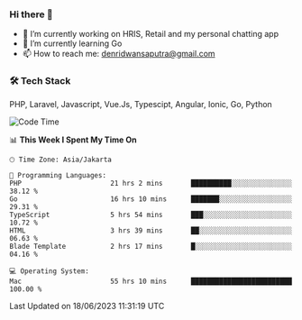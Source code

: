 ### Hi there 👋

- 🔭 I’m currently working on HRIS, Retail and my personal chatting app
- 🌱 I’m currently learning Go
- 📫 How to reach me: denridwansaputra@gmail.com


### 🛠 Tech Stack
PHP, Laravel, Javascript, Vue.Js, Typescipt, Angular, Ionic, Go, Python


<!--START_SECTION:waka-->
![Code Time](http://img.shields.io/badge/Code%20Time-3%2C331%20hrs%202%20mins-blue)

📊 **This Week I Spent My Time On** 

```text
🕑︎ Time Zone: Asia/Jakarta

💬 Programming Languages: 
PHP                      21 hrs 2 mins       ██████████░░░░░░░░░░░░░░░   38.12 % 
Go                       16 hrs 10 mins      ███████░░░░░░░░░░░░░░░░░░   29.31 % 
TypeScript               5 hrs 54 mins       ███░░░░░░░░░░░░░░░░░░░░░░   10.72 % 
HTML                     3 hrs 39 mins       ██░░░░░░░░░░░░░░░░░░░░░░░   06.63 % 
Blade Template           2 hrs 17 mins       █░░░░░░░░░░░░░░░░░░░░░░░░   04.16 % 

💻 Operating System: 
Mac                      55 hrs 10 mins      █████████████████████████   100.00 % 
```


 Last Updated on 18/06/2023 11:31:19 UTC
<!--END_SECTION:waka-->
